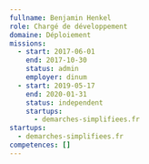 ```yaml
---
fullname: Benjamin Henkel
role: Chargé de développement
domaine: Déploiement
missions:
  - start: 2017-06-01
    end: 2017-10-30
    status: admin
    employer: dinum
  - start: 2019-05-17
    end: 2020-01-31
    status: independent
    startups:
      - demarches-simplifiees.fr
startups:
  - demarches-simplifiees.fr
competences: []
---
```

